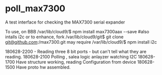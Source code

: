 # poll_max7300
A test interface for checking the MAX7300 serial expander

To use, on BBB
/var/lib/cloud9/$ npm install max7300aax --save    #also intalls i2c
or to enhance, fork 
/var/lib/cloud9/git$ git clone git@github.com:<uname>/max7300.git
may require
  /var/lib/cloud9/$ npm install i2c
  
180628-2200 - Reading three 8 bit ports - but can't tell what they are reading.
180628-2100 Polling , salea logic anlayzer watching I2C
180628-1700 Have structure working, reading Configuration from device 
180628-1500 Have proto hw assembled.
